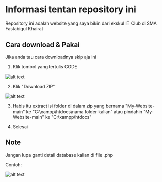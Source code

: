 # Informasi tentan repository ini

Repository ini adalah website yang saya bikin dari ekskul IT Club di SMA Fastabiqul Khairat

## Cara download & Pakai

Jika anda tau cara downloadnya skip aja ini

1. Klik tombol yang tertulis CODE

![alt text](https://i.imgur.com/ByM427A.png)

2. Klik "Download ZIP"

![alt text](https://i.imgur.com/C2Bvdvr.png)

3. Habis itu extract isi folder di dalam zip yang bernama "My-Website-main" ke "C:\xampp\htdocs\nama folder kalian" atau pindahin "My-Website-main" ke "C:\xampp\htdocs\"

4. Selesai

## Note

Jangan lupa ganti detail database kalian di file .php 

Contoh:

![alt text](https://i.imgur.com/41xTm9Q.png)
